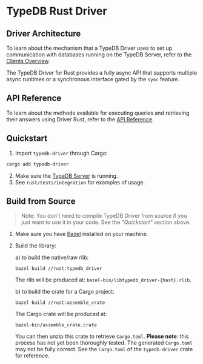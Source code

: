 # TypeDB Rust Driver

## Driver Architecture
To learn about the mechanism that a TypeDB Driver uses to set up communication with databases running on the TypeDB Server, refer to the [Clients Overview](https://typedb.com/docs/drivers/overview).

The TypeDB Driver for Rust provides a fully async API that supports multiple async runtimes or a synchronous interface gated by the `sync` feature.

## API Reference
To learn about the methods available for executing queries and retrieving their answers using Driver Rust, refer to the [API Reference](https://typedb.com/docs/drivers/rust/api-reference).

## Quickstart
1. Import `typedb-driver` through Cargo:
```bash
cargo add typedb-driver
```
2. Make sure the [TypeDB Server](https://docs.typedb.com/docs/running-typedb/install-and-run#start-the-typedb-server) is running.
3. See `rust/tests/integration` for examples of usage.

## Build from Source
> Note: You don't need to compile TypeDB Driver from source if you just want to use it in your code. See the _"Quickstart"_ section above.

1. Make sure you have [Bazel](https://docs.bazel.build/versions/master/install.html) installed on your machine.

2. Build the library:

   a) to build the native/raw rlib:
   ```
   bazel build //rust:typedb_driver
   ```
   The rlib will be produced at: `bazel-bin/libtypedb_driver-{hash}.rlib`.

   b) to build the crate for a Cargo project:
   ```
   bazel build //rust:assemble_crate
   ```
   The Cargo crate will be produced at:
   ```
   bazel-bin/assemble_crate.crate
   ```
   You can then unzip this crate to retrieve `Cargo.toml`. **Please note**: this process has not yet been thoroughly tested. The generated `Cargo.toml` may not be fully correct. See the `Cargo.toml` of the `typedb-driver` crate for reference.
